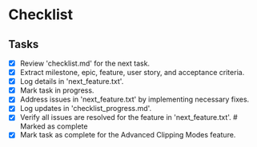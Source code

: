 # Checklist

## Tasks
- [x] Review 'checklist.md' for the next task.
- [x] Extract milestone, epic, feature, user story, and acceptance criteria.
- [x] Log details in 'next_feature.txt'.
- [x] Mark task in progress.
- [x] Address issues in 'next_feature.txt' by implementing necessary fixes.
- [x] Log updates in 'checklist_progress.md'.
- [x] Verify all issues are resolved for the feature in 'next_feature.txt'.  # Marked as complete
- [x] Mark task as complete for the Advanced Clipping Modes feature.
